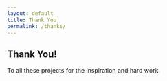 ```yaml
---
layout: default
title: Thank You
permalink: /thanks/
---
```


## Thank You!

To all these projects for the inspiration and hard work. 